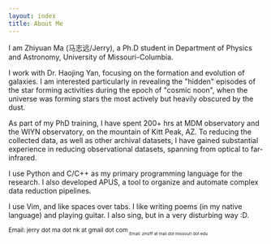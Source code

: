 ```yaml
---
layout: index
title: About Me
---
```

I am Zhiyuan Ma (马志远/Jerry), a Ph.D student in Department of Physics and
Astronomy, University of Missouri-Columbia.

I work with Dr. Haojing Yan, focusing on the formation and evolution of
galaxies. I am interested particularly in revealing the "hidden" episodes of
the star forming activities during the epoch of "cosmic noon", when the
universe was forming stars the most actively but heavily obscured by the dust.

As part of my PhD training, I have spent 200+ hrs at MDM observatory and
the WIYN observatory, on the mountain of Kitt Peak, AZ. To reducing the
collected data, as well as other archival datasets, I have gained substantial
experience in reducing observational datasets, spanning from optical to
far-infrared.

I use Python and C/C++ as my primary programming language for the research. I
also developed APUS, a tool to organize and automate complex data reduction
pipelines.

I use Vim, and like spaces over tabs. I like writing poems (in my
native language) and playing guitar. I also sing, but in a very disturbing way :D.

<sub>Email: jerry dot ma dot nk at gmail dot com<sub>
<sub>Email: zmzff at mail dot missouri dot edu<sub>

